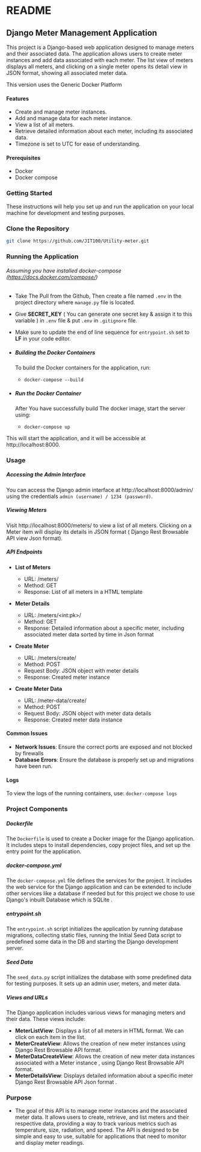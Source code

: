 # README 

## Django Meter Management Application 
This project is a Django-based web application designed to manage meters and their associated data. The application allows users to create meter instances and add data associated with each meter. The list view of meters displays all meters, and clicking on a single meter opens its detail view in JSON format, showing all associated meter data. 

This version uses the Generic Docker Platform 

#### Features

- Create and manage meter instances.
- Add and manage data for each meter instance.
- View a list of all meters.
- Retrieve detailed information about each meter, including its associated data.
- Timezone is set to UTC for ease of understanding.

#### Prerequisites

- Docker
- Docker compose

### Getting Started

These instructions will help you set up and run the application on your local machine for development and testing purposes.


### Clone the Repository

```bash
git clone https://github.com/JIT100/Utility-meter.git
```
### Running the Application

###### *Assuming you have installed docker-compose (https://docs.docker.com/compose/)*
* Take The Pull from the Github, Then create a file named ```.env``` in the project directory where ```manage.py``` file is located.

* Give **SECRET_KEY** ( You can generate one secret key & assign it to this variable ) in ```.env``` file & put ```.env``` in ```.gitignore``` file.

* Make sure to update the end of line sequence for ```entrypoint.sh``` set to **LF** in your code editor.

- ##### **Building the Docker Containers**
    To build the Docker containers for the application, run:
    * ``` docker-compose --build ```

- ##### **Run the Docker Container**
    After You have successfully build The docker image, start the server using:
    * ``` docker-compose up ```


This will start the application, and it will be accessible at http://localhost:8000.


### Usage
##### Accessing the Admin Interface
You can access the Django admin interface at http://localhost:8000/admin/ using the credentials ```admin (username) / 1234 (password)```.

##### Viewing Meters
Visit http://localhost:8000/meters/ to view a list of all meters. Clicking on a Meter item will display its details in JSON format ( Django Rest Browsable API view Json format).

##### API Endpoints

- **List of Meters**
    - URL: /meters/
    - Method: GET
    - Response: List of all meters in a HTML template

- **Meter Details**
    - URL: /meters/\<int:pk\>/
    - Method: GET
    - Response: Detailed information about a specific meter, including associated meter data sorted by time in Json format

- **Create Meter**
    - URL: /meters/create/
    - Method: POST
    - Request Body: JSON object with meter details
    - Response: Created meter instance

- **Create Meter Data**
    - URL: /meter-data/create/
    - Method: POST
    - Request Body: JSON object with meter data details
    - Response: Created meter data instance

#### Common Issues

- **Network Issues**: Ensure the correct ports are exposed and not blocked by firewalls
- **Database Errors**: Ensure the database is properly set up and migrations have been run.

#### Logs
To view the logs of the running containers, use: ```docker-compose logs```

### Project Components

##### Dockerfile
The ```Dockerfile``` is used to create a Docker image for the Django application. It includes steps to install dependencies, copy project files, and set up the entry point for the application.

##### docker-compose.yml
The ```docker-compose.yml``` file defines the services for the project. It includes the web service for the Django application and can be extended to include other services like a database if needed but for this project we chose to use Django's inbuilt Database which is SQLite .

##### entrypoint\.sh
The ```entrypoint.sh``` script initializes the application by running database migrations, collecting static files, running the Initial Seed Data script to predefined some data in the DB and starting the Django development server.

##### Seed Data
The ```seed_data.py``` script initializes the database with some predefined data for testing purposes. It sets up an admin user, meters, and meter data.

##### Views and URLs

The Django application includes various views for managing meters and their data. These views include:
- **MeterListView**: Displays a list of all meters in HTML format. We can click on each item in the list.
- **MeterCreateView**: Allows the creation of new meter instances using Django Rest Browsable API format.
- **MeterDataCreateView**: Allows the creation of new meter data instances associated with a Meter instance , using Django Rest Browsable API format. 
- **MeterDetailsView**: Displays detailed information about a specific meter Django Rest Browsable API Json format .





### Purpose

- The goal of this API is to manage meter instances and the associated meter data. It allows users to create, retrieve, and list meters and their respective data, providing a way to track various metrics such as temperature, size, radiation, and speed. The API is designed to be simple and easy to use, suitable for applications that need to monitor and display meter readings.

